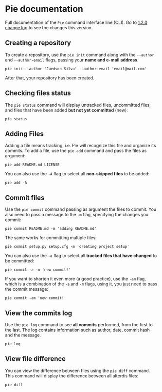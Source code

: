 # Pie documentation

Full documentation of the `Pie` command interface line (CLI). Go to [1.2.0 change log](https://github.com/jaedsonpys/pie/blob/master/CHANGELOG.md#120) to see the changes this version.

## Creating a repository

To create a repository, use the `pie init` command along with the `--author` and `--author-email` flags, passing your **name and e-mail address**.

```
pie init --author 'Jaedson Silva' --author-email 'email@mail.com'
```

After that, your repository has been created.

## Checking files status

The `pie status` command will display untracked files, uncommitted files, and files that have been added **but not yet committed** (new):

```
pie status
```

## Adding Files

Adding a file means tracking, i.e. Pie will recognize this file and organize its commits. To add a file, use the `pie add` command and pass the files as argument:

```
pie add README.md LICENSE
```

You can also use the `-A` flag to select all **non-skipped files** to be added:

```
pie add -A
```

## Commit files

Use the `pie commit` command passing as argument the files to commit. You also need to pass a message to the `-m` flag, specifying the changes you commit:

```
pie commit README.md -m 'adding README.md'
```

The same works for committing multiple files:

```
pie commit setup.py setup.cfg -m 'creating project setup'
```

You can also use the `-a` flag to select all **tracked files that have changed** to be committed:

```
pie commit -a -m 'new commit!'
```

If you want to shorten it even more (a good practice), use the `-am` flag, which is a combination of the `-a` and `-m` flags, using it, you just need to pass the commit message:

```
pie commit -am 'new commit!'
```

## View the commits log

Use the `pie log` command to see **all commits** performed, from the first to the last. The log contains information such as author, date, commit hash and the message.

```
pie log
```

## View file difference

You can view the difference between files using the `pie diff` command. This command will display the difference between all alterdis files:

```
pie diff
```